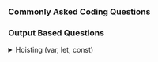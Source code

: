 ### Commonly Asked Coding Questions
### Output Based Questions

<details>
  <summary> Hoisting (var, let, const) </summary>
  
  **Question 1** (Important)
  ```js
let arr = [1,2];
for(var i = 0; i<arr.length;i++){
setTimeout(()=>{
console.log(i);
},[1000])
}
```
**Output**
```js
2
2
```
**Explanation**:
Since `var` is global-scoped, the value of `i` is shared across all iterations of the loop. By the time the `setTimeout` callbacks execute (after 1000ms), the loop will have completed, and `i` will have the value `2` (the length of the array).
`i = 0` for the 1st time
`i = 1` for the 2nd time 
Then `i = 2` checks the for loop length is `2 < 2` which is false but as i is `var` after settimeout `i` will be printed `2`

**Question 2**
```js

```

</details>
